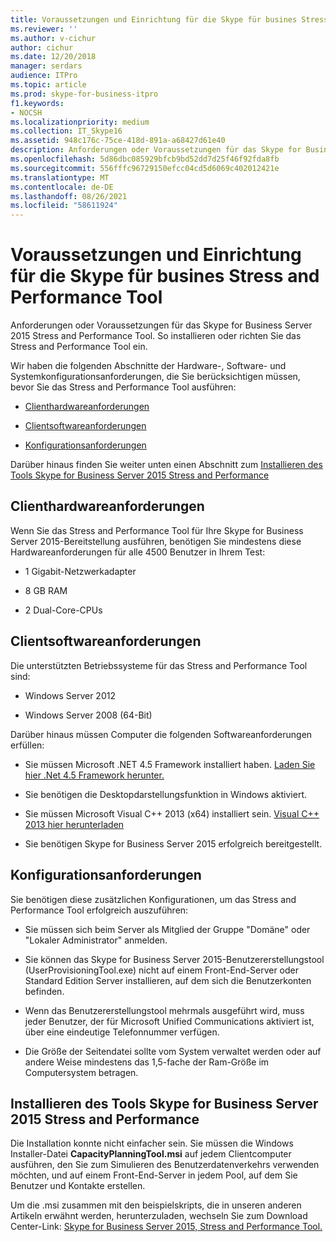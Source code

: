 ```yaml
---
title: Voraussetzungen und Einrichtung für die Skype für busines Stress and Performance Tool
ms.reviewer: ''
ms.author: v-cichur
author: cichur
ms.date: 12/20/2018
manager: serdars
audience: ITPro
ms.topic: article
ms.prod: skype-for-business-itpro
f1.keywords:
- NOCSH
ms.localizationpriority: medium
ms.collection: IT_Skype16
ms.assetid: 948c176c-75ce-418d-891a-a68427d61e40
description: Anforderungen oder Voraussetzungen für das Skype for Business Server 2015 Stress and Performance Tool. So installieren oder richten Sie das Stress and Performance Tool ein.
ms.openlocfilehash: 5d86dbc085929bfcb9bd52dd7d25f46f92fda8fb
ms.sourcegitcommit: 556fffc96729150efcc04cd5d6069c402012421e
ms.translationtype: MT
ms.contentlocale: de-DE
ms.lasthandoff: 08/26/2021
ms.locfileid: "58611924"
---
```

# <a name="prerequisites-and-setup-for-the-skype-for-busines-stress-and-performance-tool"></a>Voraussetzungen und Einrichtung für die Skype für busines Stress and Performance Tool
 
Anforderungen oder Voraussetzungen für das Skype for Business Server 2015 Stress and Performance Tool. So installieren oder richten Sie das Stress and Performance Tool ein.
  
Wir haben die folgenden Abschnitte der Hardware-, Software- und Systemkonfigurationsanforderungen, die Sie berücksichtigen müssen, bevor Sie das Stress and Performance Tool ausführen:
  
- [Clienthardwareanforderungen](prerequisites-and-setup.md#ClientHardwareReqs)
    
- [Clientsoftwareanforderungen](prerequisites-and-setup.md#ClientSoftwareReqs)
    
- [Konfigurationsanforderungen](prerequisites-and-setup.md#ConfigReqs)
    
Darüber hinaus finden Sie weiter unten einen Abschnitt zum [Installieren des Tools Skype for Business Server 2015 Stress and Performance](prerequisites-and-setup.md#Installing)
  
## <a name="client-hardware-requirements"></a>Clienthardwareanforderungen
<a name="ClientHardwareReqs"> </a>

Wenn Sie das Stress and Performance Tool für Ihre Skype for Business Server 2015-Bereitstellung ausführen, benötigen Sie mindestens diese Hardwareanforderungen für alle 4500 Benutzer in Ihrem Test:
  
- 1 Gigabit-Netzwerkadapter
    
- 8 GB RAM
    
- 2 Dual-Core-CPUs
    
## <a name="client-software-requirements"></a>Clientsoftwareanforderungen
<a name="ClientSoftwareReqs"> </a>

Die unterstützten Betriebssysteme für das Stress and Performance Tool sind:
  
- Windows Server 2012
    
- Windows Server 2008 (64-Bit)
    
Darüber hinaus müssen Computer die folgenden Softwareanforderungen erfüllen:
  
- Sie müssen Microsoft .NET 4.5 Framework installiert haben. [Laden Sie hier .Net 4.5 Framework herunter.](https://www.microsoft.com/download/details.aspx?id=30653)
    
- Sie benötigen die Desktopdarstellungsfunktion in Windows aktiviert.
    
- Sie müssen Microsoft Visual C++ 2013 (x64) installiert sein. [Visual C++ 2013 hier herunterladen](https://www.microsoft.com/download/details.aspx?id=40784)
    
- Sie benötigen Skype for Business Server 2015 erfolgreich bereitgestellt.
    
## <a name="configuration-requirements"></a>Konfigurationsanforderungen
<a name="ConfigReqs"> </a>

Sie benötigen diese zusätzlichen Konfigurationen, um das Stress and Performance Tool erfolgreich auszuführen:
  
- Sie müssen sich beim Server als Mitglied der Gruppe "Domäne" oder "Lokaler Administrator" anmelden.
    
- Sie können das Skype for Business Server 2015-Benutzererstellungstool (UserProvisioningTool.exe) nicht auf einem Front-End-Server oder Standard Edition Server installieren, auf dem sich die Benutzerkonten befinden.
    
- Wenn das Benutzererstellungstool mehrmals ausgeführt wird, muss jeder Benutzer, der für Microsoft Unified Communications aktiviert ist, über eine eindeutige Telefonnummer verfügen.
    
- Die Größe der Seitendatei sollte vom System verwaltet werden oder auf andere Weise mindestens das 1,5-fache der Ram-Größe im Computersystem betragen.
    
## <a name="installing-the-skype-for-business-server-2015-stress-and-performance-tool"></a>Installieren des Tools Skype for Business Server 2015 Stress and Performance
<a name="Installing"> </a>

Die Installation konnte nicht einfacher sein. Sie müssen die Windows Installer-Datei **CapacityPlanningTool.msi** auf jedem Clientcomputer ausführen, den Sie zum Simulieren des Benutzerdatenverkehrs verwenden möchten, und auf einem Front-End-Server in jedem Pool, auf dem Sie Benutzer und Kontakte erstellen.
  
Um die .msi zusammen mit den beispielskripts, die in unseren anderen Artikeln erwähnt werden, herunterzuladen, wechseln Sie zum Download Center-Link: [Skype for Business Server 2015, Stress and Performance Tool.](https://www.microsoft.com/download/details.aspx?id=50367)
  

